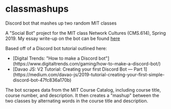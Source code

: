 # classmashups
Discord bot that mashes up two random MIT classes

A "Social Bot" project for the MIT class Network Cultures (CMS.614), Spring 2019.
My essay write-up on the bot can be found [here](https://docs.google.com/document/d/1Kk7jz_Fm0Sv1bL70r4efhkbJuYeruxRtFhT0uMNAg2E/edit?usp=sharing)

Based off of a Discord bot tutorial outlined here: 
<ul>
  <li>[Digital Trends: "How to make a Discord bot"](https://www.digitaltrends.com/gaming/how-to-make-a-discord-bot/)</li>
  <li>[Davao JS: V2 Tutorial: Creating your first Discord Bot — Part 1](https://medium.com/davao-js/2019-tutorial-creating-your-first-simple-discord-bot-47fc836a170b)</li>
 </ul>

The bot scrapes data from the MIT Course Catalog, including course title, course number, and description. It then creates a "mashup" between the two classes by alternating words in the course title and description.
